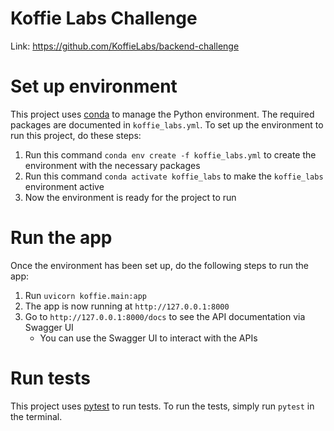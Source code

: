 # Koffie Labs Challenge

Link: https://github.com/KoffieLabs/backend-challenge

# Set up environment
This project uses [conda](https://docs.conda.io/en/latest/miniconda.html) to manage the Python environment. The required packages are documented in `koffie_labs.yml`.
To set up the environment to run this project, do these steps:
1. Run this command `conda env create -f koffie_labs.yml` to create the environment with the necessary packages
1. Run this command `conda activate koffie_labs` to make the `koffie_labs` environment active
1. Now the environment is ready for the project to run

# Run the app
Once the environment has been set up, do the following steps to run the app:
1. Run `uvicorn koffie.main:app`
1. The app is now running at `http://127.0.0.1:8000`
1. Go to `http://127.0.0.1:8000/docs` to see the API documentation via Swagger UI
    * You can use the Swagger UI to interact with the APIs

# Run tests
This project uses [pytest](https://docs.pytest.org/en/7.1.x/contents.html) to run tests. To run the tests, simply run `pytest` in the terminal.